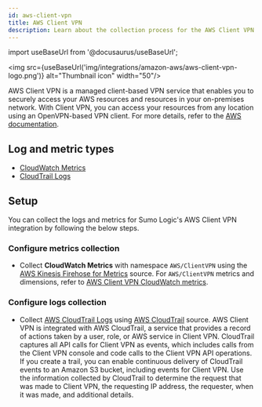 ```yaml
---
id: aws-client-vpn
title: AWS Client VPN
description: Learn about the collection process for the AWS Client VPN service.
---
```


import useBaseUrl from '@docusaurus/useBaseUrl';

<img src={useBaseUrl('img/integrations/amazon-aws/aws-client-vpn-logo.png')} alt="Thumbnail icon" width="50"/>

AWS Client VPN is a managed client-based VPN service that enables you to securely access your AWS resources and resources in your on-premises network. With Client VPN, you can access your resources from any location using an OpenVPN-based VPN client. For more details, refer to the [AWS documentation](https://docs.aws.amazon.com//vpn/latest/clientvpn-admin/what-is.html).

## Log and metric types
* [CloudWatch Metrics](https://docs.aws.amazon.com//vpn/latest/clientvpn-admin/monitoring-cloudwatch.html)
* [CloudTrail Logs](https://docs.aws.amazon.com//vpn/latest/clientvpn-admin/monitoring-cloudtrail.html)


## Setup
You can collect the logs and metrics for Sumo Logic's AWS Client VPN integration by following the below steps.

### Configure metrics collection
* Collect **CloudWatch Metrics** with namespace `AWS/ClientVPN` using the [AWS Kinesis Firehose for Metrics](/docs/send-data/hosted-collectors/amazon-aws/aws-kinesis-firehose-metrics-source/) source. For `AWS/ClientVPN` metrics and dimensions, refer to [AWS Client VPN CloudWatch metrics](https://docs.aws.amazon.com//vpn/latest/clientvpn-admin/monitoring-cloudwatch.html).
### Configure logs collection
* Collect [AWS CloudTrail Logs](https://docs.aws.amazon.com//vpn/latest/clientvpn-admin/monitoring-cloudtrail.html) using [AWS CloudTrail](/docs/send-data/hosted-collectors/amazon-aws/aws-cloudtrail-source/) source. AWS Client VPN is integrated with AWS CloudTrail, a service that provides a record of actions taken by a user, role, or AWS service in Client VPN. CloudTrail captures all API calls for Client VPN as events, which includes calls from the Client VPN console and code calls to the Client VPN API operations. If you create a trail, you can enable continuous delivery of CloudTrail events to an Amazon S3 bucket, including events for Client VPN. Use the information collected by CloudTrail to determine the request that was made to Client VPN, the requesting IP address, the requester, when it was made, and additional details.